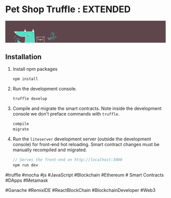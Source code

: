 # Pet Shop Truffle : EXTENDED

![](./box-img-sm.png)

## Installation

1. Install npm packages
    ```javascript
    npm install 
    ```

    
    
3. Run the development console.
    ```javascript
    truffle develop
    ```

4. Compile and migrate the smart contracts. Note inside the development console we don't preface commands with `truffle`.
    ```javascript
    compile
    migrate
    ```

5. Run the `liteserver` development server (outside the development console) for front-end hot reloading. Smart contract changes must be manually recompiled and migrated.
    ```javascript
    // Serves the front-end on http://localhost:3000
    npm run dev
    ```

#truffle #mocha #js #JavaScript #Blockchain #Ethereum # Smart Contracts #DApps #Metamask 

#Ganache #RemixIDE #ReactBlockChain #BlockchainDeveloper #Web3
